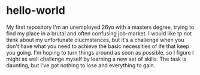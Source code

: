 # hello-world
My first repository
I'm an unemployed 26yo with a masters degree, trying to find my place in a brutal and often confusing job-market. I would like tp not think about my unfortunate ciucmstances, but it's a challenge when you don't have what you need to achieve the basic necessities of ife that keep you going. I'm hoping to turn things around as soon as possible, so I figure I might as well challenge myself by learning a new set of skills. The task is daunting, but I've got nothing to lose and everything to gain.

